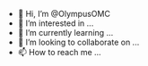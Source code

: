 - 👋 Hi, I’m @OlympusOMC
- 👀 I’m interested in ...
- 🌱 I’m currently learning ...
- 💞️ I’m looking to collaborate on ...
- 📫 How to reach me ...

<!---
OlympusOMC/OlympusOMC is a ✨ special ✨ repository because its `README.md` (this file) appears on your GitHub profile.
You can click the Preview link to take a look at your changes.
--->
